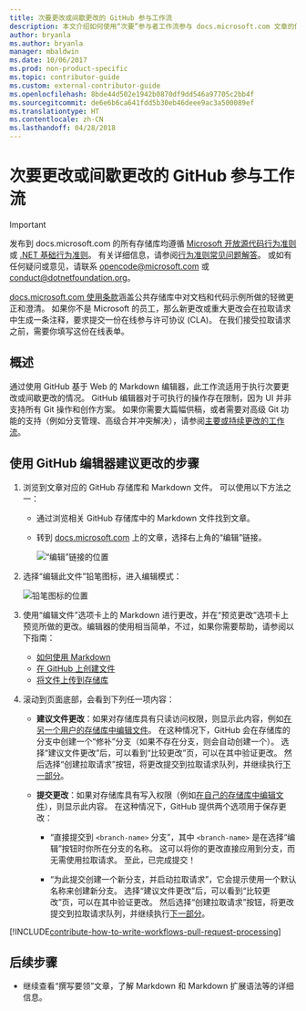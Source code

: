 ```yaml
---
title: 次要更改或间歇更改的 GitHub 参与工作流
description: 本文介绍如何使用“次要”参与者工作流参与 docs.microsoft.com 文章的供稿。
author: bryanla
ms.author: bryanla
manager: mbaldwin
ms.date: 10/06/2017
ms.prod: non-product-specific
ms.topic: contributor-guide
ms.custom: external-contributor-guide
ms.openlocfilehash: 8bde44d502e1942b0870df9dd546a97705c2bb4f
ms.sourcegitcommit: de6e6b6ca641fdd5b30eb46deee9ac3a500089ef
ms.translationtype: HT
ms.contentlocale: zh-CN
ms.lasthandoff: 04/28/2018
---
```

# <a name="github-contribution-workflow-for-minor-or-infrequent-changes"></a>次要更改或间歇更改的 GitHub 参与工作流

> [!IMPORTANT]
> 发布到 docs.microsoft.com 的所有存储库均遵循 [Microsoft 开放源代码行为准则](https://opensource.microsoft.com/codeofconduct/)或 [.NET 基础行为准则](https://dotnetfoundation.org/code-of-conduct)。 有关详细信息，请参阅[行为准则常见问题解答](https://opensource.microsoft.com/codeofconduct/faq/)。 或如有任何疑问或意见，请联系 [opencode@microsoft.com](mailto:opencode@microsoft.com) 或 [conduct@dotnetfoundation.org](mailto:conduct@dotnetfoundation.org)。<br>
>
> [docs.microsoft.com 使用条款](https://docs.microsoft.com/legal/termsofuse)涵盖公共存储库中对文档和代码示例所做的轻微更正和澄清。 如果你不是 Microsoft 的员工，那么新更改或重大更改会在拉取请求中生成一条注释，要求提交一份在线参与许可协议 (CLA)。 在我们接受拉取请求之前，需要你填写这份在线表单。

## <a name="overview"></a>概述

通过使用 GitHub 基于 Web 的 Markdown 编辑器，此工作流适用于执行次要更改或间歇更改的情况。 GitHub 编辑器对于可执行的操作存在限制，因为 UI 并非支持所有 Git 操作和创作方案。 如果你需要大篇幅供稿，或者需要对高级 Git 功能的支持（例如分支管理、高级合并冲突解决），请参阅[主要或持续更改的工作流](full-workflow.md)。

## <a name="procedure-for-using-the-github-editor-to-propose-your-changes"></a>使用 GitHub 编辑器建议更改的步骤

1. 浏览到文章对应的 GitHub 存储库和 Markdown 文件。 可以使用以下方法之一：

   - 通过浏览相关 GitHub 存储库中的 Markdown 文件找到文章。
   - 转到 [docs.microsoft.com](https://docs.microsoft.com/) 上的文章，选择右上角的“编辑”链接。

     ![“编辑”链接的位置](./media/light-workflow/contributetogit.png)

2. 选择“编辑此文件”铅笔图标，进入编辑模式：

    ![铅笔图标的位置](./media/light-workflow/editicon.png)

3. 使用“编辑文件”选项卡上的 Markdown 进行更改，并在“预览更改”选项卡上预览所做的更改。编辑器的使用相当简单，不过，如果你需要帮助，请参阅以下指南：

   - [如何使用 Markdown](how-to-write-use-markdown.md)
   - [在 GitHub 上创建文件](https://github.com/blog/1327-creating-files-on-github)
   - [将文件上传到存储库](https://github.com/blog/2105-upload-files-to-your-repositories)

4. 滚动到页面底部，会看到下列任一项内容：

   - **建议文件更改**：如果对存储库具有只读访问权限，则显示此内容，例如[在另一个用户的存储库中编辑文件](https://help.github.com/articles/editing-files-in-another-user-s-repository/)。 在这种情况下，GitHub 会在存储库的分支中创建一个“修补”分支（如果不存在分支，则会自动创建一个）。 选择“建议文件更改”后，可以看到“比较更改”页，可以在其中验证更改。 然后选择“创建拉取请求”按钮，将更改提交到拉取请求队列，并继续执行[下一部分](#pull-request-processing)。

   - **提交更改**：如果对存储库具有写入权限（例如[在自己的存储库中编辑文件](https://help.github.com/articles/editing-files-in-your-repository/)），则显示此内容。 在这种情况下，GitHub 提供两个选项用于保存更改：

     - “直接提交到 `<branch-name>` 分支”，其中 `<branch-name>` 是在选择“编辑”按钮时你所在分支的名称。 这可以将你的更改直接应用到分支，而无需使用拉取请求。 至此，已完成提交！

     - “为此提交创建一个新分支，并启动拉取请求”，它会提示使用一个默认名称来创建新分支。 选择“建议文件更改”后，可以看到“比较更改”页，可以在其中验证更改。 然后选择“创建拉取请求”按钮，将更改提交到拉取请求队列，并继续执行[下一部分](#pull-request-processing)。

[!INCLUDE[contribute-how-to-write-workflows-pull-request-processing](includes/contribute-how-to-write-workflows-pull-request-processing.md)]

## <a name="next-steps"></a>后续步骤

- 继续查看“撰写要领”文章，了解 Markdown 和 Markdown 扩展语法等的详细信息。
